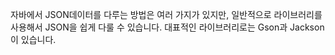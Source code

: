 자바에서 JSON데이터를 다루는 방법은 여러 가지가 있지만, 일반적으로 라이브러리를 사용해서 JSON을 쉽게 다룰 수 있습니다.
대표적인 라이브러리로는 Gson과 Jackson이 있습니다.